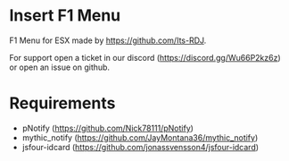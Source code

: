 # Insert F1 Menu

F1 Menu for ESX made by https://github.com/Its-RDJ.

For support open a ticket in our discord (https://discord.gg/Wu66P2kz6z) or open an issue on github.

# Requirements

- pNotify (https://github.com/Nick78111/pNotify)
- mythic_notify (https://github.com/JayMontana36/mythic_notify)
- jsfour-idcard (https://github.com/jonassvensson4/jsfour-idcard)
